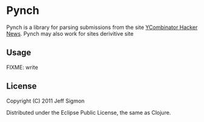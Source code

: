# Pynch

Pynch is a library for parsing submissions from the site [YCombinator
Hacker News](http://news.ycombinator.com). Pynch may also work for sites
derivitive site 

## Usage

FIXME: write

## License

Copyright (C) 2011 Jeff Sigmon

Distributed under the Eclipse Public License, the same as Clojure.
